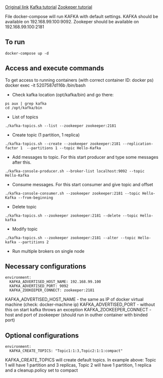 [Original link](https://github.com/wurstmeister/kafka-docker)
[Kafka tutorial](https://www.tutorialspoint.com/apache_kafka/apache_kafka_basic_operations.htm)
[Zookeper tutorial](https://www.tutorialspoint.com/zookeeper/zookeeper_installation.htm)

File docker-compose will run KAFKA with default settings. KAFKA should be available on 192.168.99.100:9092. Zookeper should be available on 192.168.99.100:2181

## To run 

    docker-compose up -d

## Access and execute commands
To get access to running containers (with correct container ID:  docker ps)
docker exec -it 5207587d116b /bin/bash
* Check kafka location (opt/kafka/bin) and go there:
```
ps aux | grep kafka
cd /opt/kafka/bin
```
* List of topics 
```
./kafka-topics.sh --list --zookeeper zookeeper:2181
```
* Create topic (1 partition, 1 replica) 
```
./kafka-topics.sh --create --zookeeper zookeeper:2181 --replication-factor 1  --partitions 1 --topic Hello-Kafka
```
* Add messages to topic. For this start producer and type some messages after this.
```
./kafka-console-producer.sh --broker-list localhost:9092 --topic Hello-Kafka
```
* Consume messages. For this start consumer and give topic and offset
```
./kafka-console-consumer.sh --zookeeper zookeeper:2181 --topic Hello-Kafka --from-beginning
```
* Delete topic
```
./kafka-topics.sh --zookeeper zookeeper:2181 --delete --topic Hello-kafka
```
* Modify topic
```
./kafka-topics.sh --zookeeper zookeeper:2181 --alter --topic Hello-kafka --partitions 2
```
* Run multiple brokers on single node

    
    
## Necessary configurations
    environment:
      KAFKA_ADVERTISED_HOST_NAME: 192.168.99.100
      KAFKA_ADVERTISED_PORT: 9092
      KAFKA_ZOOKEEPER_CONNECT: zookeeper:2181
      
KAFKA_ADVERTISED_HOST_NAME - the same as IP of docker virtual machine (check: docker-machine ip)
KAFKA_ADVERTISED_PORT - without this on start kafka throws an exception
KAFKA_ZOOKEEPER_CONNECT - host and port of zookeeper (should run in outher container with binded port)

## Optional configurations
    environment:
      KAFKA_CREATE_TOPICS: "Topic1:1:3,Topic2:1:1:compact"
     
KAFKA_CREATE_TOPICS will create default topics. In example above: Topic 1 will have 1 partition and 3 replicas, Topic 2 will have 1 partition, 1 replica and a cleanup.policy set to compact
